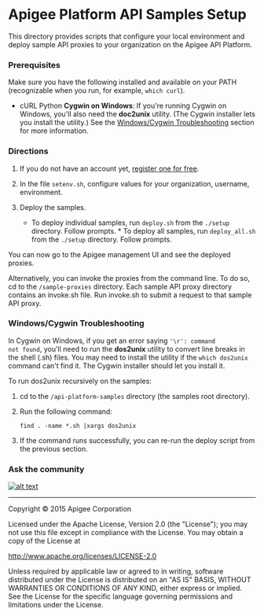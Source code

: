 # Apigee Platform API Samples Setup

This directory provides scripts that configure your local environment and deploy
sample API proxies to your organization on the Apigee API Platform.

### Prerequisites

Make sure you have the following installed and available on your PATH
(recognizable when you run, for example, <code>which curl</code>).

* cURL Python **Cygwin on Windows**: If you're running Cygwin on Windows, you'll
also need the **doc2unix** utility. (The Cygwin installer lets you install the
utility.) See the [Windows/Cygwin 
Troubleshooting](#windowscygwin-troubleshooting) section for more information.


### Directions

1. If you do not have an account yet, [register one for
free](https://accounts.apigee.com/accounts/sign_up).

2. In the file `setenv.sh`, configure values for your organization, username,
environment.

3. Deploy the samples.

    * To deploy individual samples, run `deploy.sh` from the `./setup`
directory. Follow prompts. * To deploy all samples, run `deploy_all.sh` from the
`./setup` directory.  Follow prompts.

You can now go to the Apigee management UI and see the deployed proxies.

Alternatively, you can invoke the proxies from the command line. To do so, cd to
the `/sample-proxies` directory. Each sample API proxy directory contains an
invoke.sh file. Run invoke.sh to submit a request to that sample API proxy.

### Windows/Cygwin Troubleshooting

In Cygwin on Windows, if you get an error saying <code>'\r': command not
found</code>, you'll need to run the **dos2unix** utility to convert line breaks
in the shell (.sh) files. You may need to install the utility if the <code>which
dos2unix</code> command can't find it. The Cygwin installer should let you
install it.

To run dos2unix recursively on the samples:

1. cd to the `/api-platform-samples` directory (the samples root directory).

2. Run the following command:

    <code>find . -name *.sh |xargs dos2unix</code>

3. If the command runs successfully, you can re-run the deploy script from the
previous section.

### Ask the community

[![alt text](./apigee-community.png "Apigee Community is a great place
[![to ask questions and find answers about developing API proxies.
[![")](https://community.apigee.com?via=github)

---

Copyright © 2015 Apigee Corporation

Licensed under the Apache License, Version 2.0 (the "License"); you may not use
this file except in compliance with the License. You may obtain a copy of the
License at

http://www.apache.org/licenses/LICENSE-2.0

Unless required by applicable law or agreed to in writing, software distributed
under the License is distributed on an "AS IS" BASIS, WITHOUT WARRANTIES OR
CONDITIONS OF ANY KIND, either express or implied. See the License for the
specific language governing permissions and limitations under the License.